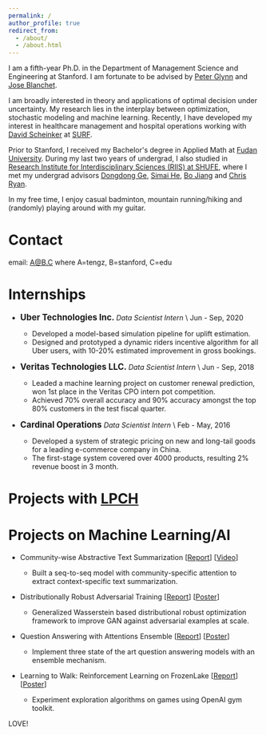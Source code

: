 ```yaml
---
permalink: /
author_profile: true
redirect_from:
  - /about/
  - /about.html
---
```


I am a fifth-year Ph.D. in the Department of Management Science and Engineering at Stanford. I am fortunate to be advised by [Peter Glynn](https://web.stanford.edu/~glynn/) and [Jose Blanchet](https://web.stanford.edu/~jblanche/).

I am broadly interested in theory and applications of optimal decision under uncertainty. My research lies in the interplay between optimization, stochastic modeling and machine learning. Recently, I have developed my interest in healthcare management and hospital operations working with [David Scheinker](https://profiles.stanford.edu/david-scheinker) at [SURF](https://profiles.stanford.edu/david-scheinker).

Prior to Stanford, I received my Bachelor's degree in Applied Math at [Fudan University](https://www.fudan.edu.cn/en/). During my last two years of undergrad, I also studied in [Research Institute for Interdisciplinary Sciences (RIIS) at SHUFE](http://riis.shufe.edu.cn/), where I met my undergrad advisors [Dongdong Ge](http://riis.shufe.edu.cn/english/hospitaldetail.aspx?id=3&category_id=22), [Simai He](http://riis.shufe.edu.cn/english/hospitaldetail.aspx?id=6&category_id=22), [Bo Jiang](http://riis.shufe.edu.cn/english/hospitaldetail.aspx?id=14&category_id=22) and [Chris Ryan](https://www.sauder.ubc.ca/people/christopher-thomas-ryan).

In my free time, I enjoy casual badminton, mountain running/hiking and (randomly) playing around with my guitar.


Contact
======
email: A@B.C where A=tengz, B=stanford, C=edu




Internships
======

* **<span style="font-size:1.2em;"> Uber Technologies Inc.   </span>**  *Data Scientist Intern* \\
Jun - Sep, 2020
  * Developed a model-based simulation pipeline for uplift estimation.
  * Designed and prototyped a dynamic riders incentive algorithm for all Uber users, with 10-20% estimated improvement in gross bookings.

* **<span style="font-size:1.2em;"> Veritas Technologies LLC.   </span>** *Data Scientist Intern* \\
Jun - Sep, 2018
  * Leaded a machine learning project on customer renewal prediction, won 1st place in the Veritas CPO intern pot competition.
  * Achieved 70% overall accuracy and 90% accuracy amongst the top 80% customers in the test fiscal quarter.

* **<span style="font-size:1.2em;"> Cardinal Operations   </span>**  *Data Scientist Intern* \\
Feb - May, 2016
  * Developed a system of strategic pricing on new and long-tail goods for a leading e-commerce company in China.
  * The first-stage system covered over 4000 products, resulting 2% revenue boost in 3 month.


Projects with [LPCH](https://www.stanfordchildrens.org/)
======


Projects on Machine Learning/AI
======
* Community-wise Abstractive Text Summarization [[Report](d)] [[Video](d)]
  * Built a seq-to-seq model with community-specific attention to extract context-specific text summarization.

* Distributionally Robust Adversarial Training [[Report](d)] [[Poster](d)]
  * Generalized Wasserstein based distributional robust optimization framework to improve GAN against adversarial examples at scale.

* Question Answering with Attentions Ensemble [[Report](d)] [[Poster](d)]
  * Implement three state of the art question answering models with an ensemble mechanism.

* Learning to Walk: Reinforcement Learning on FrozenLake [[Report](d)] [[Poster](d)]
  * Experiment exploration algorithms on games using OpenAI gym toolkit.




<span style="font-size:1em;">LOVE!</span>


<!--
title: "About me"
excerpt: "About me"
This is the front page of a website that is powered by the [academicpages template](https://github.com/academicpages/academicpages.github.io) and hosted on GitHub pages. [GitHub pages](https://pages.github.com) is a free service in which websites are built and hosted from code and data stored in a GitHub repository, automatically updating when a new commit is made to the respository. This template was forked from the [Minimal Mistakes Jekyll Theme](https://mmistakes.github.io/minimal-mistakes/) created by Michael Rose, and then extended to support the kinds of content that academics have: publications, talks, teaching, a portfolio, blog posts, and a dynamically-generated CV. You can fork [this repository](https://github.com/academicpages/academicpages.github.io) right now, modify the configuration and markdown files, add your own PDFs and other content, and have your own site for free, with no ads! An older version of this template powers my own personal website at [stuartgeiger.com](http://stuartgeiger.com), which uses [this Github repository](https://github.com/staeiou/staeiou.github.io).

A data-driven personal website
======
Like many other Jekyll-based GitHub Pages templates, academicpages makes you separate the website's content from its form. The content & metadata of your website are in structured markdown files, while various other files constitute the theme, specifying how to transform that content & metadata into HTML pages. You keep these various markdown (.md), YAML (.yml), HTML, and CSS files in a public GitHub repository. Each time you commit and push an update to the repository, the [GitHub pages](https://pages.github.com/) service creates static HTML pages based on these files, which are hosted on GitHub's servers free of charge.

Many of the features of dynamic content management systems (like Wordpress) can be achieved in this fashion, using a fraction of the computational resources and with far less vulnerability to hacking and DDoSing. You can also modify the theme to your heart's content without touching the content of your site. If you get to a point where you've broken something in Jekyll/HTML/CSS beyond repair, your markdown files describing your talks, publications, etc. are safe. You can rollback the changes or even delete the repository and start over -- just be sure to save the markdown files! Finally, you can also write scripts that process the structured data on the site, such as [this one](https://github.com/academicpages/academicpages.github.io/blob/master/talkmap.ipynb) that analyzes metadata in pages about talks to display [a map of every location you've given a talk](https://academicpages.github.io/talkmap.html).

Getting started
======
1. Register a GitHub account if you don't have one and confirm your e-mail (required!)
1. Fork [this repository](https://github.com/academicpages/academicpages.github.io) by clicking the "fork" button in the top right.
1. Go to the repository's settings (rightmost item in the tabs that start with "Code", should be below "Unwatch"). Rename the repository "[your GitHub username].github.io", which will also be your website's URL.
1. Set site-wide configuration and create content & metadata (see below -- also see [this set of diffs](http://archive.is/3TPas) showing what files were changed to set up [an example site](https://getorg-testacct.github.io) for a user with the username "getorg-testacct")
1. Upload any files (like PDFs, .zip files, etc.) to the files/ directory. They will appear at https://[your GitHub username].github.io/files/example.pdf.  
1. Check status by going to the repository settings, in the "GitHub pages" section

Site-wide configuration
------
The main configuration file for the site is in the base directory in [_config.yml](https://github.com/academicpages/academicpages.github.io/blob/master/_config.yml), which defines the content in the sidebars and other site-wide features. You will need to replace the default variables with ones about yourself and your site's github repository. The configuration file for the top menu is in [_data/navigation.yml](https://github.com/academicpages/academicpages.github.io/blob/master/_data/navigation.yml). For example, if you don't have a portfolio or blog posts, you can remove those items from that navigation.yml file to remove them from the header.

Create content & metadata
------
For site content, there is one markdown file for each type of content, which are stored in directories like _publications, _talks, _posts, _teaching, or _pages. For example, each talk is a markdown file in the [_talks directory](https://github.com/academicpages/academicpages.github.io/tree/master/_talks). At the top of each markdown file is structured data in YAML about the talk, which the theme will parse to do lots of cool stuff. The same structured data about a talk is used to generate the list of talks on the [Talks page](https://academicpages.github.io/talks), each [individual page](https://academicpages.github.io/talks/2012-03-01-talk-1) for specific talks, the talks section for the [CV page](https://academicpages.github.io/cv), and the [map of places you've given a talk](https://academicpages.github.io/talkmap.html) (if you run this [python file](https://github.com/academicpages/academicpages.github.io/blob/master/talkmap.py) or [Jupyter notebook](https://github.com/academicpages/academicpages.github.io/blob/master/talkmap.ipynb), which creates the HTML for the map based on the contents of the _talks directory).

**Markdown generator**

I have also created [a set of Jupyter notebooks](https://github.com/academicpages/academicpages.github.io/tree/master/markdown_generator
) that converts a CSV containing structured data about talks or presentations into individual markdown files that will be properly formatted for the academicpages template. The sample CSVs in that directory are the ones I used to create my own personal website at stuartgeiger.com. My usual workflow is that I keep a spreadsheet of my publications and talks, then run the code in these notebooks to generate the markdown files, then commit and push them to the GitHub repository.

How to edit your site's GitHub repository
------
Many people use a git client to create files on their local computer and then push them to GitHub's servers. If you are not familiar with git, you can directly edit these configuration and markdown files directly in the github.com interface. Navigate to a file (like [this one](https://github.com/academicpages/academicpages.github.io/blob/master/_talks/2012-03-01-talk-1.md) and click the pencil icon in the top right of the content preview (to the right of the "Raw | Blame | History" buttons). You can delete a file by clicking the trashcan icon to the right of the pencil icon. You can also create new files or upload files by navigating to a directory and clicking the "Create new file" or "Upload files" buttons.

Example: editing a markdown file for a talk
![Editing a markdown file for a talk](/images/editing-talk.png)

For more info
------
More info about configuring academicpages can be found in [the guide](https://academicpages.github.io/markdown/). The [guides for the Minimal Mistakes theme](https://mmistakes.github.io/minimal-mistakes/docs/configuration/) (which this theme was forked from) might also be helpful. -->
